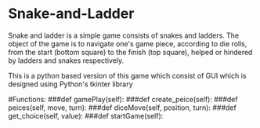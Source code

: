 # Snake-and-Ladder
Snake and ladder is a simple game consists of snakes and ladders. The object of the game is to navigate one's game piece, according to die rolls, from the start (bottom square) to the finish (top square), helped or hindered by ladders and snakes respectively.

This is a python based version of this game which consist of GUI which is designed using Python's tkinter library

#Functions: 
###def gamePlay(self):
###def create_peice(self):
###def peices(self, move, turn):
###def diceMove(self, position, turn):
###def get_choice(self, value):
###def startGame(self):
